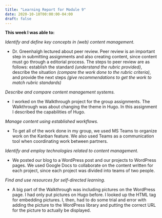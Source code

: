 ```yaml
---
title: "Learning Report for Module 9"
date: 2020-10-18T00:00:00-04:00
draft: false
---
```


**This week I was able to:**

*Identify and define key concepts in (web) content management.*
+ Dr. Greenhalgh lectured about peer review. Peer review is an important step in submitting assignments and also creating content, since content must go through a editorial process. The steps to peer review are as follows: establish the standard *(understand the rubric provided)*, describe the situation *(compare the work done to the rubric criteria)*, and provide the next steps *(give recommendations to get the work to match rubric standards)*

*Describe and compare content management systems.*
+  I worked on the Walkthrough project for the group assignments. The Walkthrough was about changing the theme in Hugo. In this assignment I described the capabilities of Hugo.

*Manage content using established workflows.*
+ To get all of the work done in my group, we used MS Teams to organize work on the Kanban feature. We also used Teams as a communication tool when coordinating work between partners.

*Identify and employ technologies related to content management.*
+ We posted our blog to a WordPress post and our projects to WordPress pages. We used Google Docs to collaborate on the content written for each project, since each project was divided into teams of two people.

*Find and use resources for self-directed learning.*
+ A big part of the Walkthrough was including pictures on the WordPress page. I had only put pictures on Hugo before. I looked up the HTML tag for embedding pictures. I, then, had to do some trial and error with adding the picture to the WordPress library and putting the correct URL for the picture to actually be displayed.
